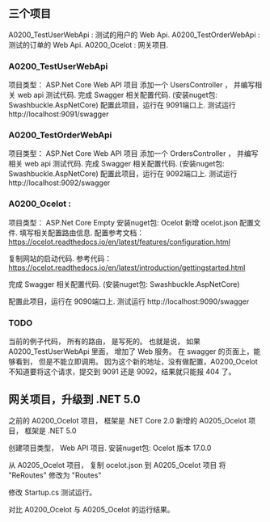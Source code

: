 
## 三个项目
A0200_TestUserWebApi : 测试的用户的 Web Api.
A0200_TestOrderWebApi : 测试的订单的 Web Api.
A0200_Ocelot : 网关项目.



### A0200_TestUserWebApi
项目类型： ASP.Net Core Web API 项目
添加一个 UsersController ， 并编写相关 web api 测试代码.
完成 Swagger 相关配置代码. (安装nuget包: Swashbuckle.AspNetCore)
配置此项目，运行在 9091端口上.
测试运行
http://localhost:9091/swagger



### A0200_TestOrderWebApi
项目类型： ASP.Net Core Web API 项目
添加一个 OrdersController ， 并编写相关 web api 测试代码.
完成 Swagger 相关配置代码. (安装nuget包: Swashbuckle.AspNetCore)
配置此项目，运行在 9092端口上.
测试运行
http://localhost:9092/swagger



### A0200_Ocelot :
项目类型： ASP.Net Core Empty
安装nuget包: Ocelot
新增 ocelot.json 配置文件. 填写相关配置路由信息.
配置参考文档：
https://ocelot.readthedocs.io/en/latest/features/configuration.html

复制网站的启动代码.
参考代码：
https://ocelot.readthedocs.io/en/latest/introduction/gettingstarted.html


完成 Swagger 相关配置代码. (安装nuget包: Swashbuckle.AspNetCore)


配置此项目，运行在 9090端口上.
测试运行
http://localhost:9090/swagger



### TODO
当前的例子代码， 所有的路由， 是写死的。
也就是说， 如果 A0200_TestUserWebApi 里面， 增加了 Web 服务。
在 swagger 的页面上，能够看到， 但是不能立即调用。
因为这个新的地址，没有做配置，A0200_Ocelot 不知道要将这个请求，提交到 9091 还是 9092，结果就只能报 404 了。











## 网关项目，升级到 .NET 5.0
之前的 A0200_Ocelot 项目， 框架是 .NET Core 2.0
新增的 A0205_Ocelot 项目， 框架是 .NET 5.0

创建项目类型， Web API 项目.
安装nuget包: Ocelot 版本 17.0.0

从  A0205_Ocelot 项目， 复制 ocelot.json 到 A0205_Ocelot 项目
将 "ReRoutes" 修改为 "Routes"

修改 Startup.cs
测试运行。

对比 A0200_Ocelot 与 A0205_Ocelot 的运行结果。






